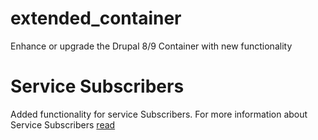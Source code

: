 # extended_container
Enhance or upgrade the Drupal 8/9 Container with new functionality

# Service Subscribers
Added functionality for service Subscribers.
For more information about Service Subscribers [read](https://symfony.com/doc/3.4/service_container/service_subscribers_locators.html) 
